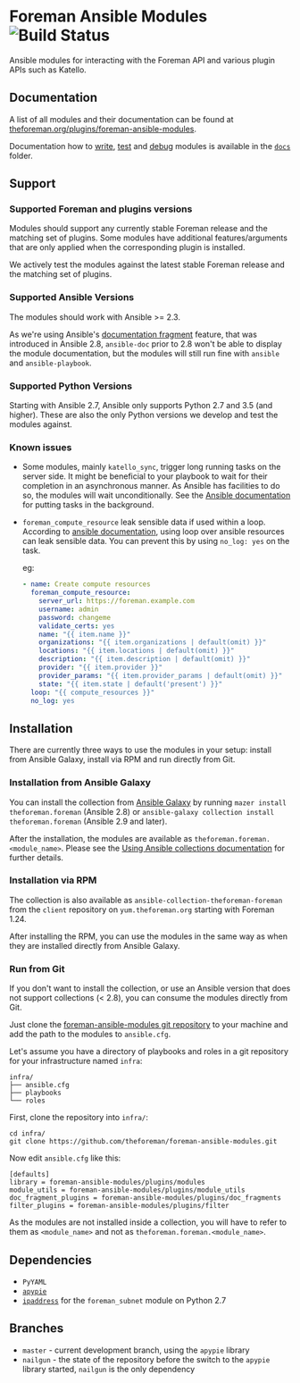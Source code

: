 # Foreman Ansible Modules ![Build Status](https://github.com/theforeman/foreman-ansible-modules/workflows/CI/badge.svg)

Ansible modules for interacting with the Foreman API and various plugin APIs such as Katello.

## Documentation

A list of all modules and their documentation can be found at [theforeman.org/plugins/foreman-ansible-modules](https://theforeman.org/plugins/foreman-ansible-modules/).

Documentation how to [write](docs/developing.md), [test](docs/testing.md) and [debug](docs/debugging.md) modules is available in the [`docs`](docs/) folder.

## Support

### Supported Foreman and plugins versions

Modules should support any currently stable Foreman release and the matching set of plugins.
Some modules have additional features/arguments that are only applied when the corresponding plugin is installed.

We actively test the modules against the latest stable Foreman release and the matching set of plugins.

### Supported Ansible Versions

The modules should work with Ansible >= 2.3.

As we're using Ansible's [documentation fragment](https://docs.ansible.com/ansible/devel/dev_guide/developing_modules_documenting.html#documentation-fragments) feature, that was introduced in Ansible 2.8, `ansible-doc` prior to 2.8 won't be able to display the module documentation, but the modules will still run fine with `ansible` and `ansible-playbook`.

### Supported Python Versions

Starting with Ansible 2.7, Ansible only supports Python 2.7 and 3.5 (and higher). These are also the only Python versions we develop and test the modules against.

### Known issues

* Some modules, mainly `katello_sync`, trigger long running tasks on the server side. It might be beneficial to your playbook to wait for their completion in an asynchronous manner.
  As Ansible has facilities to do so, the modules will wait unconditionally. See the [Ansible documentation](https://docs.ansible.com/ansible/latest/user_guide/playbooks_async.html) for putting tasks in the background.

* `foreman_compute_resource` leak sensible data if used within a loop. According to [ansible documentation](https://docs.ansible.com/ansible/latest/user_guide/playbooks_loops.html), using loop over ansible resources can leak sensible data. You can prevent this by using `no_log: yes` on the task.
  
  eg:
   ```yaml
   - name: Create compute resources
     foreman_compute_resource:
       server_url: https://foreman.example.com
       username: admin
       password: changeme
       validate_certs: yes
       name: "{{ item.name }}"
       organizations: "{{ item.organizations | default(omit) }}"
       locations: "{{ item.locations | default(omit) }}"
       description: "{{ item.description | default(omit) }}"
       provider: "{{ item.provider }}"
       provider_params: "{{ item.provider_params | default(omit) }}"
       state: "{{ item.state | default('present') }}"
     loop: "{{ compute_resources }}"
     no_log: yes
   ```

## Installation

There are currently three ways to use the modules in your setup: install from Ansible Galaxy, install via RPM and run directly from Git.

### Installation from Ansible Galaxy

You can install the collection from [Ansible Galaxy](https://galaxy.ansible.com/theforeman/foreman) by running `mazer install theforeman.foreman` (Ansible 2.8) or `ansible-galaxy collection install theforeman.foreman` (Ansible 2.9 and later).

After the installation, the modules are available as `theforeman.foreman.<module_name>`. Please see the [Using Ansible collections documentation](https://docs.ansible.com/ansible/devel/user_guide/collections_using.html) for further details.

### Installation via RPM

The collection is also available as `ansible-collection-theforeman-foreman` from the `client` repository on `yum.theforeman.org` starting with Foreman 1.24.

After installing the RPM, you can use the modules in the same way as when they are installed directly from Ansible Galaxy.

### Run from Git

If you don't want to install the collection, or use an Ansible version that does not support collections (< 2.8), you can consume the modules directly from Git.

Just clone the [foreman-ansible-modules git repository](https://github.com/theforeman/foreman-ansible-modules.git) to your machine and add the path to the modules to `ansible.cfg`.

Let's assume you have a directory of playbooks and roles in a git repository for your infrastructure named `infra`:

```
infra/
├── ansible.cfg
├── playbooks
└── roles
```

First, clone the repository into `infra/`:

```
cd infra/
git clone https://github.com/theforeman/foreman-ansible-modules.git
```

Now edit `ansible.cfg` like this:

```
[defaults]
library = foreman-ansible-modules/plugins/modules
module_utils = foreman-ansible-modules/plugins/module_utils
doc_fragment_plugins = foreman-ansible-modules/plugins/doc_fragments
filter_plugins = foreman-ansible-modules/plugins/filter
```

As the modules are not installed inside a collection, you will have to refer to them as `<module_name>` and not as `theforeman.foreman.<module_name>`.

## Dependencies

* `PyYAML`
* [`apypie`](https://pypi.org/project/apypie/)
* [`ipaddress`](https://pypi.org/project/ipaddress/) for the `foreman_subnet` module on Python 2.7

## Branches

* `master` - current development branch, using the `apypie` library
* `nailgun` - the state of the repository before the switch to the `apypie` library started, `nailgun` is the only dependency
